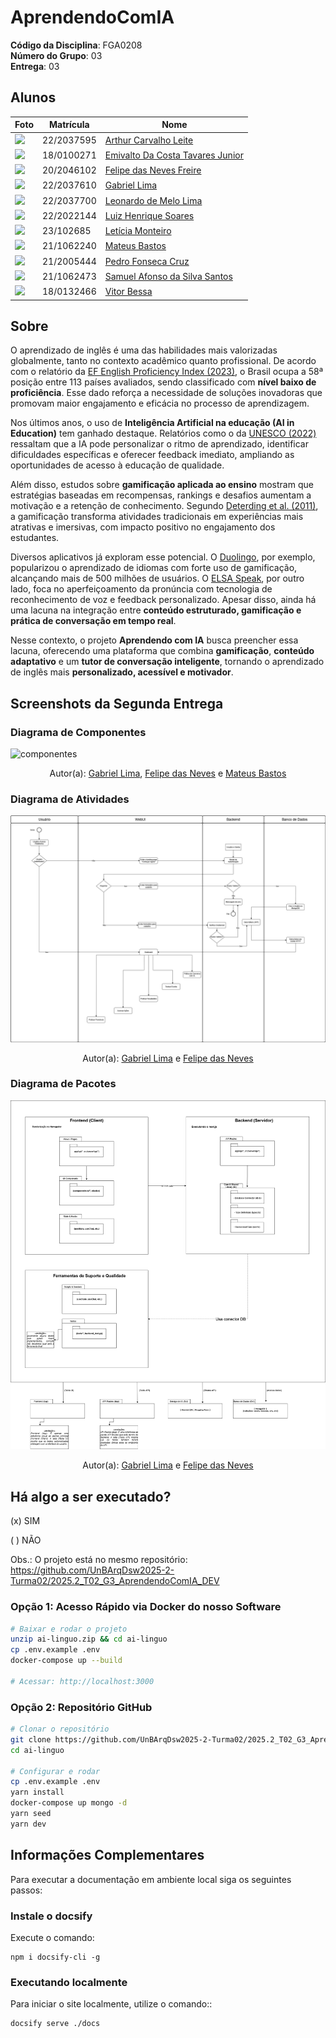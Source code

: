 # AprendendoComIA

**Código da Disciplina**: FGA0208<br>
**Número do Grupo**: 03<br>
**Entrega**: 03<br>

## Alunos

| Foto | Matrícula | Nome |
|------|-----------|------|
| <img src="https://avatars.githubusercontent.com/u/170873899?v=4" height="70"> | 22/2037595 | [Arthur Carvalho Leite](https://github.com/arthurlleite) |
| <img src="https://avatars.githubusercontent.com/u/138714054?v=4" height="70"> | 18/0100271 | [Emivalto Da Costa Tavares Junior](https://github.com/EmivaltoJrr) |
| <img src="https://avatars.githubusercontent.com/u/62055315?v=4" height="70"> | 20/2046102 | [Felipe das Neves Freire](https://github.com/FelipeFreire-gf) |
| <img src="https://avatars.githubusercontent.com/u/116119327?v=4" height="70"> | 22/2037610 | [Gabriel Lima](https://github.com/gabriel-lima258) |
| <img src="https://avatars.githubusercontent.com/u/105813929?v=4" height="70"> | 22/2037700 | [Leonardo de Melo Lima](https://github.com/leozinlima) |
| <img src="https://avatars.githubusercontent.com/u/99836497?v=4" height="70"> | 22/2022144 | [Luiz Henrique Soares ](https://github.com/luizh-gsoares) |
| <img src="https://avatars.githubusercontent.com/u/152661076?v=4" height="70"> | 23/102685 |[Letícia Monteiro ](https://github.com/leticiamonteiroo) |
| <img src="https://avatars.githubusercontent.com/u/164573233?v=4" height="70"> | 21/1062240 |[Mateus Bastos](https://github.com/MateuSansete) |
| <img src="https://avatars.githubusercontent.com/u/52254091?v=4" height="70"> | 21/2005444 | [Pedro Fonseca Cruz](https://github.com/pfc15) |
| <img src="https://avatars.githubusercontent.com/u/106821260?v=4" height="70"> | 21/1062473 | [Samuel Afonso da Silva Santos](https://github.com/SamuelAfonso) |
| <img src="https://avatars.githubusercontent.com/u/118318004?v=4" height="70"> | 18/0132466 | [Vitor Bessa](https://github.com/Bessazs) |

## Sobre

O aprendizado de inglês é uma das habilidades mais valorizadas globalmente, tanto no contexto acadêmico quanto profissional. De acordo com o relatório da [EF English Proficiency Index (2023)](https://www.ef.com.br/epi/), o Brasil ocupa a 58ª posição entre 113 países avaliados, sendo classificado com **nível baixo de proficiência**. Esse dado reforça a necessidade de soluções inovadoras que promovam maior engajamento e eficácia no processo de aprendizagem.  

Nos últimos anos, o uso de **Inteligência Artificial na educação (AI in Education)** tem ganhado destaque. Relatórios como o da [UNESCO (2022)](https://unesdoc.unesco.org/ark:/48223/pf0000376709) ressaltam que a IA pode personalizar o ritmo de aprendizado, identificar dificuldades específicas e oferecer feedback imediato, ampliando as oportunidades de acesso à educação de qualidade.  

Além disso, estudos sobre **gamificação aplicada ao ensino** mostram que estratégias baseadas em recompensas, rankings e desafios aumentam a motivação e a retenção de conhecimento. Segundo [Deterding et al. (2011)](https://dl.acm.org/doi/10.1145/2181037.2181040), a gamificação transforma atividades tradicionais em experiências mais atrativas e imersivas, com impacto positivo no engajamento dos estudantes.  

Diversos aplicativos já exploram esse potencial. O [Duolingo](https://www.duolingo.com/press), por exemplo, popularizou o aprendizado de idiomas com forte uso de gamificação, alcançando mais de 500 milhões de usuários. O [ELSA Speak](https://elsaspeak.com/), por outro lado, foca no aperfeiçoamento da pronúncia com tecnologia de reconhecimento de voz e feedback personalizado. Apesar disso, ainda há uma lacuna na integração entre **conteúdo estruturado, gamificação e prática de conversação em tempo real**.  

Nesse contexto, o projeto **Aprendendo com IA** busca preencher essa lacuna, oferecendo uma plataforma que combina **gamificação**, **conteúdo adaptativo** e um **tutor de conversação inteligente**, tornando o aprendizado de inglês mais **personalizado, acessível e motivador**.

## Screenshots da Segunda Entrega

### Diagrama de Componentes

![componentes](https://raw.githubusercontent.com/UnBArqDsw2025-2-Turma02/2025.2_T02_G3_AprendendoComIA_Entrega_02/refs/heads/main/docs/modelagemEstatica/assets/componentes.png)

<center> Autor(a): <a href="https://github.com/leozinlima" target = "_blank">Gabriel Lima</a>, <a href="https://github.com/FelipeFreire-gf" target = "_blank">Felipe das Neves</a> e <a href="https://github.com/FelipeFreire-gf" target = "_blank">Mateus Bastos</a></center>
    
### Diagrama de Atividades

![atividades](https://raw.githubusercontent.com/UnBArqDsw2025-2-Turma02/2025.2_T02_G3_AprendendoComIA_Entrega_02/refs/heads/main/docs/modelagemDinamica/assets/geral.png)
<center> Autor(a):  <a href="https://github.com/leozinlima" target = "_blank">Gabriel Lima</a> e <a href="https://github.com/FelipeFreire-gf" target = "_blank">Felipe das Neves</a></center>

### Diagrama de Pacotes

![atividades](https://raw.githubusercontent.com/UnBArqDsw2025-2-Turma02/2025.2_T02_G3_AprendendoComIA_Entrega_02/refs/heads/main/docs/ModelagemOrganizacional/assets/pacotes.png)
<center> Autor(a): <a href="https://github.com/leozinlima" target = "_blank">Gabriel Lima</a> e <a href="https://github.com/FelipeFreire-gf" target = "_blank">Felipe das Neves</a> </center>


## Há algo a ser executado?

(x) SIM

( ) NÃO

Obs.: O projeto está no mesmo repositório: https://github.com/UnBArqDsw2025-2-Turma02/2025.2_T02_G3_AprendendoComIA_DEV

### Opção 1: Acesso Rápido via Docker do nosso Software
```bash
# Baixar e rodar o projeto
unzip ai-linguo.zip && cd ai-linguo
cp .env.example .env
docker-compose up --build

# Acessar: http://localhost:3000
```

### Opção 2: Repositório GitHub
```bash
# Clonar o repositório
git clone https://github.com/UnBArqDsw2025-2-Turma02/2025.2_T02_G3_AprendendoComIA_DEV
cd ai-linguo

# Configurar e rodar
cp .env.example .env
yarn install
docker-compose up mongo -d
yarn seed
yarn dev
```

## Informações Complementares 

Para executar a documentação em ambiente local siga os seguintes passos:

### Instale o docsify

Execute o comando:

```shell
npm i docsify-cli -g
```

### Executando localmente

Para iniciar o site localmente, utilize o comando::

```shell
docsify serve ./docs
```



